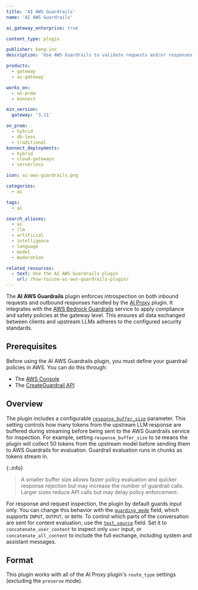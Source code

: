 ```yaml
---
title: 'AI AWS Guardrails'
name: 'AI AWS Guardrails'

ai_gateway_enterprise: true

content_type: plugin

publisher: kong-inc
description: 'Use AWS Guardrails to validate requests and/or responses in the AI Proxy plugin before forwarding them between clients and upstream LLMs.'

products:
  - gateway
  - ai-gateway

works_on:
  - on-prem
  - konnect

min_version:
  gateway: '3.11'

on_prem:
  - hybrid
  - db-less
  - traditional
konnect_deployments:
  - hybrid
  - cloud-gateways
  - serverless

icon: ai-aws-guardrails.png

categories:
  - ai

tags:
  - ai

search_aliases:
  - ai
  - llm
  - artificial
  - intelligence
  - language
  - model
  - moderation

related_resources:
  - text: Use the AI AWS Guardrails plugin
    url: /how-to/use-ai-aws-guardrails-plugin/
---
```


The **AI AWS Guardrails** plugin enforces introspection on both inbound requests and outbound responses handled by the [AI Proxy](/plugins/ai-proxy/) plugin. It integrates with the [AWS Bedrock Guardrails](https://aws.amazon.com/bedrock/guardrails/) service to apply compliance and safety policies at the gateway level. This ensures all data exchanged between clients and upstream LLMs adheres to the configured security standards.

## Prerequisites

Before using the AI AWS Guardrails plugin, you must define your guardrail policies in AWS. You can do this through:

* The [AWS Console](https://docs.aws.amazon.com/bedrock/latest/userguide/guardrails-create.html)
* The [CreateGuardrail API](https://docs.aws.amazon.com/bedrock/latest/APIReference/API_CreateGuardrail.html)

## Overview

The plugin includes a configurable [`response_buffer_size`](/plugins/ai-aws-guardrails/reference/#schema--config-response-buffer-size) parameter. This setting controls how many tokens from the upstream LLM response are buffered during streaming before being sent to the AWS Guardrails service for inspection. For example, setting `response_buffer_size` to `50` means the plugin will collect 50 tokens from the upstream model before sending them to AWS Guardrails for evaluation. Guardrail evaluation runs in chunks as tokens stream in.

{:.info}
> A smaller buffer size allows faster policy evaluation and quicker response rejection but may increase the number of guardrail calls. Larger sizes reduce API calls but may delay policy enforcement.

For response and request inspection, the plugin by default guards input only. You can change this behavior with the [`guarding_mode`](/plugins/ai-aws-guardrails/reference/#schema--config-guarding-mode) field, which supports `INPUT`, `OUTPUT`, or `BOTH`. To control which parts of the conversation are sent for content evaluation, use the [`text_source`](/plugins/ai-aws-guardrails/reference/#schema--config-text-source) field. Set it to `concatenate_user_content` to inspect only `user` input, or `concatenate_all_content` to include the full exchange, including system and assistant messages.

## Format

This plugin works with all of the AI Proxy plugin's `route_type` settings (excluding the `preserve` mode).
